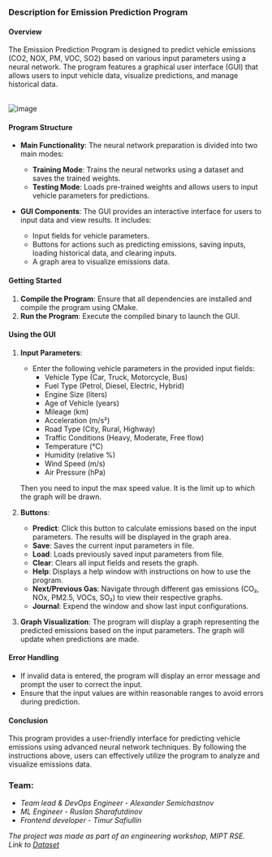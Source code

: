 ### Description for Emission Prediction Program

#### Overview

The Emission Prediction Program is designed to predict vehicle emissions (CO2, NOX, PM, VOC, SO2) based on various input parameters using a neural network. The program features a graphical user interface (GUI) that allows users to input vehicle data, visualize predictions, and manage historical data.

\
![image](https://github.com/user-attachments/assets/a771af9b-7884-4668-8425-482f829de15f)

#### Program Structure

- **Main Functionality**: The neural network preparation is divided into two main modes:
    
    - **Training Mode**: Trains the neural networks using a dataset and saves the trained weights.
    - **Testing Mode**: Loads pre-trained weights and allows users to input vehicle parameters for predictions.

- **GUI Components**: The GUI provides an interactive interface for users to input data and view results. It includes:
    
    - Input fields for vehicle parameters.
    - Buttons for actions such as predicting emissions, saving inputs, loading historical data, and clearing inputs.
    - A graph area to visualize emissions data.

#### Getting Started

1. **Compile the Program**: Ensure that all dependencies are installed and compile the program using CMake.
2. **Run the Program**: Execute the compiled binary to launch the GUI.

#### Using the GUI

1. **Input Parameters**:
    
    - Enter the following vehicle parameters in the provided input fields:
        - Vehicle Type (Car, Truck, Motorcycle, Bus)
        - Fuel Type (Petrol, Diesel, Electric, Hybrid)
        - Engine Size (liters)
        - Age of Vehicle (years)
        - Mileage (km)
        - Acceleration (m/s²)
        - Road Type (City, Rural, Highway)
        - Traffic Conditions (Heavy, Moderate, Free flow)
        - Temperature (°C)
        - Humidity (relative %)
        - Wind Speed (m/s)
        - Air Pressure (hPa)

    Then you need to input the max speed value. It is the limit up to which the graph will be drawn.
2. **Buttons**:

    - **Predict**: Click this button to calculate emissions based on the input parameters. The results will be displayed in the graph area.
    - **Save**: Saves the current input parameters in file.
    - **Load**: Loads previously saved input parameters from file.
    - **Clear**: Clears all input fields and resets the graph.
    - **Help**: Displays a help window with instructions on how to use the program.
    - **Next/Previous Gas**: Navigate through different gas emissions (CO₂, NOx, PM2.5, VOCs, SO₂) to view their respective graphs.
    - **Journal**: Expend the window and show last input configurations.
3. **Graph Visualization**: The program will display a graph representing the predicted emissions based on the input parameters. The graph will update when predictions are made.


#### Error Handling

- If invalid data is entered, the program will display an error message and prompt the user to correct the input.
- Ensure that the input values are within reasonable ranges to avoid errors during prediction.

#### Conclusion

This program provides a user-friendly interface for predicting vehicle emissions using advanced neural network techniques. By following the instructions above, users can effectively utilize the program to analyze and visualize emissions data.

### Team:
- *Team lead & DevOps Engineer - Alexander Semichastnov*
- *ML Engineer - Ruslan Sharafutdinov*
- *Frontend developer - Timur Safiullin*

*The project was made as part of an engineering workshop, MIPT RSE.* \
*Link to [Dataset](https://www.kaggle.com/datasets/s3programmer/vehcle-emission-dataset)*
